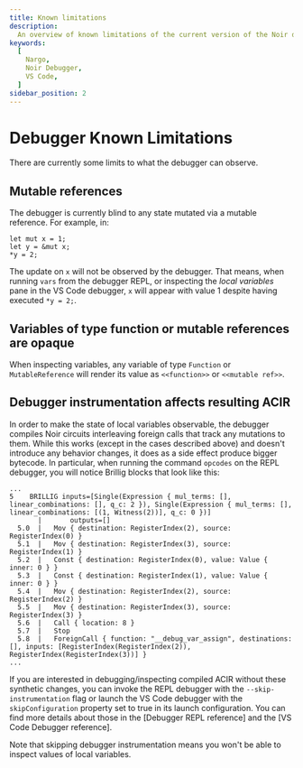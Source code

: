```yaml
---
title: Known limitations
description:
  An overview of known limitations of the current version of the Noir debugger
keywords:
  [
    Nargo,
    Noir Debugger,
    VS Code,
  ]
sidebar_position: 2
---
```


# Debugger Known Limitations

There are currently some limits to what the debugger can observe. 

## Mutable references

The debugger is currently blind to any state mutated via a mutable reference. For example, in:

```
let mut x = 1;
let y = &mut x;
*y = 2;
```

The update on `x` will not be observed by the debugger. That means, when running `vars` from the debugger REPL, or inspecting the _local variables_ pane in the VS Code debugger, `x` will appear with value 1 despite having executed `*y = 2;`.

## Variables of type function or mutable references are opaque

When inspecting variables, any variable of type `Function` or `MutableReference` will render its value as `<<function>>` or `<<mutable ref>>`.

## Debugger instrumentation affects resulting ACIR
                      
In order to make the state of local variables observable, the debugger compiles Noir circuits interleaving foreign calls that track any mutations to them. While this works (except in the cases described above) and doesn't introduce any behavior changes, it does as a side effect produce bigger bytecode. In particular, when running the command `opcodes` on the REPL debugger, you will notice Brillig blocks that look like this:

```
...
5    BRILLIG inputs=[Single(Expression { mul_terms: [], linear_combinations: [], q_c: 2 }), Single(Expression { mul_terms: [], linear_combinations: [(1, Witness(2))], q_c: 0 })]
       |       outputs=[]
  5.0  |   Mov { destination: RegisterIndex(2), source: RegisterIndex(0) }
  5.1  |   Mov { destination: RegisterIndex(3), source: RegisterIndex(1) }
  5.2  |   Const { destination: RegisterIndex(0), value: Value { inner: 0 } }
  5.3  |   Const { destination: RegisterIndex(1), value: Value { inner: 0 } }
  5.4  |   Mov { destination: RegisterIndex(2), source: RegisterIndex(2) }
  5.5  |   Mov { destination: RegisterIndex(3), source: RegisterIndex(3) }
  5.6  |   Call { location: 8 }
  5.7  |   Stop
  5.8  |   ForeignCall { function: "__debug_var_assign", destinations: [], inputs: [RegisterIndex(RegisterIndex(2)), RegisterIndex(RegisterIndex(3))] }
...
```               
                                    
If you are interested in debugging/inspecting compiled ACIR without these synthetic changes, you can invoke the REPL debugger with the `--skip-instrumentation` flag or launch the VS Code debugger with the `skipConfiguration` property set to true in its launch configuration. You can find more details about those in the [Debugger REPL reference] and the [VS Code Debugger reference].

Note that skipping debugger instrumentation means you won't be able to inspect values of local variables.

